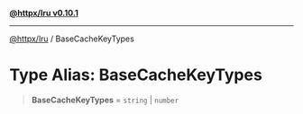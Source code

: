 [**@httpx/lru v0.10.1**](../README.md)

***

[@httpx/lru](../README.md) / BaseCacheKeyTypes

# Type Alias: BaseCacheKeyTypes

> **BaseCacheKeyTypes** = `string` \| `number`
